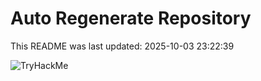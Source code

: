 # Auto Regenerate Repository

This README was last updated: 2025-10-03 23:22:39

 ![TryHackMe](https://tryhackme.com/badge/533634)